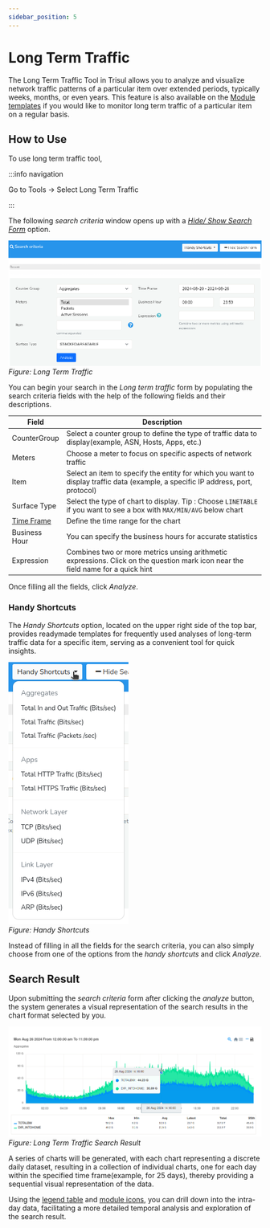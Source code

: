 ```yaml
---
sidebar_position: 5
---
```


# Long Term Traffic

The Long Term Traffic Tool in Trisul allows you to analyze and visualize network traffic patterns of a particular item over extended periods, typically weeks, months, or even years. This feature is also available on the [Module templates](/docs/ug/ui/module_templates#key-traffic) if you would like to monitor long term traffic of a particular item on a regular basis.


## How to Use
To use long term traffic tool,

:::info navigation

Go to Tools -> Select Long Term Traffic

:::

The following *search criteria* window opens up with a [*Hide/ Show Search Form*](/docs/ug/ui/elements#hide-show-search-form) option.

![](images/longtermtraffic.png)  
*Figure: Long Term Traffic*

You can begin your search in the *Long term traffic* form by populating the search criteria fields with the help of the following fields and their descriptions.

| Field                                               | Description                                                 |
| ----------------------------------------------------| ----------------------------------------------------------- |
| CounterGroup                                        | Select a counter group to define the type of traffic data to display(example, ASN, Hosts, Apps, etc.)                                                                            |
| Meters                                              | Choose a meter to focus on specific aspects of network traffic                                                                                                             |
| Item                                                | Select an item to specify the entity for which you want to display traffic data (example, a specific IP address, port, protocol)                                               |
| Surface Type                                        | Select the type of chart to display. Tip : Choose `LINETABLE` if you want to see a box with `MAX/MIN/AVG` below chart                                                            |
| [Time Frame](/docs/ug/ui/elements#time-selector)    | Define the time range for the chart                         |
| Business Hour                                       | You can specify the business hours for accurate statistics  |
| Expression                                          | Combines two or more metrics unsing arithmetic expressions. Click on the question mark icon near the field name for a quick hint                                                |

Once filling all the fields, click *Analyze*.

### Handy Shortcuts

The *Handy Shortcuts* option, located on the upper right side of the top bar, provides readymade templates for frequently used analyses of long-term traffic data for a specific item, serving as a convenient tool for quick insights. 

![](images/handyshortcuts.png)  
*Figure: Handy Shortcuts*


Instead of filling in all the fields for the search criteria, you can also simply choose from one of the options from the *handy shortcuts* and click *Analyze*.   

## Search Result

Upon submitting the *search criteria* form after clicking the *analyze* button, the system generates a visual representation of the search results in the chart format selected by you.  


![](images/longtermtraffic_searchresult.png)
*Figure: Long Term Traffic Search Result*

A series of charts will be generated, with each chart representing a discrete daily dataset, resulting in a collection of individual charts, one for each day within the specified time frame(example, for 25 days), thereby providing a sequential visual representation of the data.

Using the [legend table](/docs/ug/ui/elements#legend-table) and [module icons](/docs/ug/ui/elements#module-icons), you can drill down into the intra-day data, facilitating a more detailed temporal analysis and exploration of the search result.


